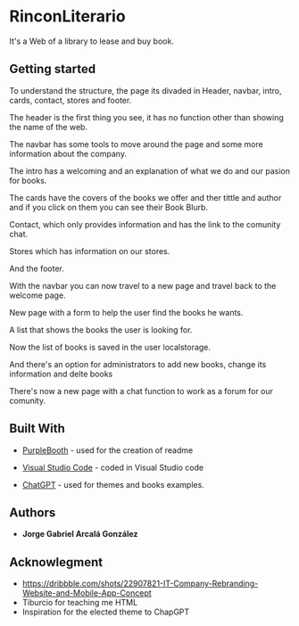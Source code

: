 # RinconLiterario

It's a Web of a library to lease and buy book.


## Getting started

To understand the structure, the page its divaded in Header, navbar, intro, cards, contact, stores and footer.

The header is the first thing you see, it has no function other than showing the name of the web.

The navbar has some tools to move around the page and some more information about the company.

The intro has a welcoming and an explanation of what we do and our pasion for books.

The cards have the covers of the books we offer and ther tittle and author and if you click on them you can see their Book Blurb.

Contact, which only provides information and has the link to the comunity chat.

Stores which has information on our stores.

And the footer.

With the navbar you can now travel to a new page and travel back to the welcome page.

New page with a form to help the user find the books he wants.

A list that shows the books the user is looking for.

Now the list of books is saved in the user localstorage.

And there's an option for administrators to add new books, change its information and delte books

There's now a new page with a chat function to work as a forum for our comunity.

## Built With

  - [PurpleBooth](https://github.com/PurpleBooth/a-good-readme-template) - used for the creation of readme

  - [Visual Studio Code](https://code.visualstudio.com/) - coded in Visual Studio code

  - [ChatGPT](https://chat.openai.com/) - used for themes and books examples.
    

## Authors

  - **Jorge Gabriel Arcalá González** 


## Acknowlegment

  - https://dribbble.com/shots/22907821-IT-Company-Rebranding-Website-and-Mobile-App-Concept
  - Tiburcio for teaching me HTML
  - Inspiration for the elected theme to ChapGPT
  
